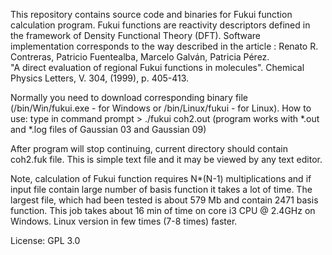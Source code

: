 This repository contains source code and binaries for Fukui function calculation program. Fukui functions are reactivity descriptors defined in the framework of Density Functional Theory (DFT). Software implementation corresponds to the way described in the article :     Renato R. Contreras, Patricio Fuentealba, Marcelo Galván, Patricia Pérez.                                            
"A direct evaluation of regional Fukui functions in molecules". Chemical Physics Letters, V. 304, (1999), p. 405-413.

Normally you need to download corresponding binary file (/bin/Win/fukui.exe - for Windows or /bin/Linux/fukui - for Linux).
How to use:
type in command prompt > ./fukui coh2.out     (program works with *.out and *.log files of Gaussian 03 and Gaussian 09)

After program will stop continuing,  current directory should contain coh2.fuk file. This is simple text file and it may be viewed by any text editor.

Note, calculation of Fukui function requires N*(N-1) multiplications and if input file contain large number of basis function it takes a lot of time. The largest file, which had been tested is about 579 Mb and  contain 2471 basis function. This job takes about 16 min of time on core i3 CPU @ 2.4GHz on Windows. Linux version  in few times (7-8 times) faster.  



License: GPL 3.0 
